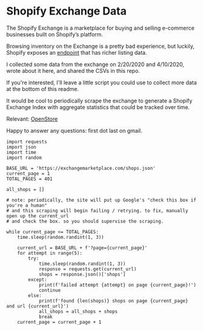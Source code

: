 # Shopify Exchange Data

The Shopify Exchange is a marketplace for buying and selling e-commerce businesses built on Shopify’s platform.

Browsing inventory on the Exchange is a pretty bad experience, but luckily, Shopify exposes an [endpoint](https://exchangemarketplace.com/shops.json?page=1) that has richer listing data. 

I collected some data from the exchange on 2/20/2020 and 4/10/2020, wrote about it here, and shared the CSVs in this repo. 

If you're interested, I'll leave a little script you could use to collect more data at the bottom of this readme.

It would be cool to periodically scrape the exchange to generate a Shopify Exchange Index with aggregate statistics that could be tracked over time.

Relevant: [OpenStore](https://open.store/)

Happy to answer any questions: first dot last on gmail.

```
import requests
import json
import time
import random

BASE_URL = 'https://exchangemarketplace.com/shops.json'
current_page = 1
TOTAL_PAGES = 401

all_shops = []

# note: periodically, the site will put up Google's "check this box if you're a human"
# and this scraping will begin failing / retrying. to fix, manually open up the current_url 
# and check the box. so you should supervise the scraping.

while current_page <= TOTAL_PAGES:
    time.sleep(random.randint(1, 3))
    
    current_url = BASE_URL + f'?page={current_page}'
    for attempt in range(5):
        try:
            time.sleep(random.randint(1, 3))
            response = requests.get(current_url)
            shops = response.json()['shops']
        except:
            print(f'failed attempt {attempt} on page {current_page}!')
            continue
        else:
            print(f'found {len(shops)} shops on page {current_page} and url {current_url}')
            all_shops = all_shops + shops
            break
    current_page = current_page + 1
```
